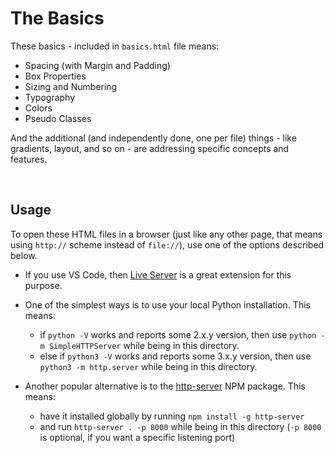 # The Basics

These basics - included in `basics.html` file means:

- Spacing (with Margin and Padding)
- Box Properties
- Sizing and Numbering
- Typography
- Colors
- Pseudo Classes

And the additional (and independently done, one per file) things - like gradients, layout, and so on - are addressing specific concepts and features.


<br/>

## Usage

To open these HTML files in a browser (just like any other page, that means using `http://` scheme instead of `file://`), use one of the options described below. 

- If you use VS Code, then [Live Server](https://marketplace.visualstudio.com/items?itemName=ritwickdey.LiveServer) is a great extension for this purpose.
  
- One of the simplest ways is to use your local Python installation. This means:
  - if `python -V` works and reports some 2.x.y version, then use `python -m SimpleHTTPServer` while being in this directory.
  - else if `python3 -V` works and reports some 3.x.y version, then use `python3 -m http.server` while being in this directory.

- Another popular alternative is to the [http-server](https://www.npmjs.com/package/http-server) NPM package. This means:
  - have it installed globally by running `npm install -g http-server`
  - and run `http-server . -p 8000` while being in this directory (`-p 8000` is optional, if you want a specific listening port)


<br/>

